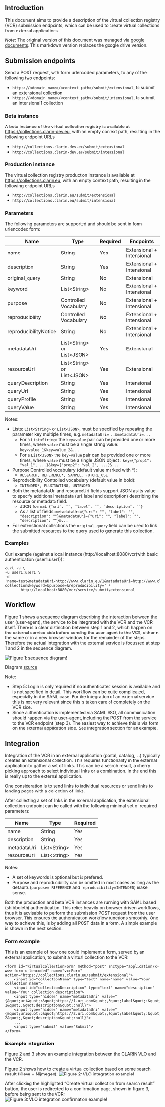 ## Introduction
This document aims to provide a description of the virtual collection registry (VCR) submission endpoints, which can be used to create virtual collections from external applications.

_Note_: The original version of this document was managed via [google documents](https://docs.google.com/document/d/1HYNDhtNIamcNP3kQg4IgLhcOk7uH60Ij5PJVksJLADM/). This markdown version
replaces the google drive version.

## Submission endpoints
Send a POST request, with form urlencoded parameters, to any of the following two endpoints:
* `https://<domain_name>/<context_path>/submit/extensional`, to submit an extensional collection
* `https://<domain_name>/<context_path>/submit/intensional`, to submit an intensional1 collection

### Beta instance
A beta instance of the virtual collection registry is available at https://collections.clarin-dev.eu, with an empty context path, resulting in the following endpoint URLs:
* `http://collections.clarin-dev.eu/submit/extensional` 
* `http://collections.clarin-dev.eu/submit/intensional` 

### Production instance
The virtual collection registry production instance is available at https://collections.clarin.eu, with an empty context path, resulting in the following endpoint URLs:
* `http://collections.clarin.eu/submit/extensional` 
* `http://collections.clarin.eu/submit/intensional`

### Parameters
The following parameters are supported and should be sent in form urlencoded form:

| Name | Type | Required | Endpoints |
|------|------|----------|-----------|
| name  | String | Yes | Extensional + Intensional |
| description | String | Yes |Extensional + Intensional |
| original_query | String | No |Extensional |
| keyword | List&lt;String&gt; | No | Extensional + Intensional |
| purpose | Controlled Vocabulary | No | Extensional + Intensional |
| reproducibility | Controlled Vocabulary | No | Extensional + Intensional |
| reproducibilityNotice | String | No | Extensional + Intensional |
| metadataUri | List&lt;String&gt; or List&lt;JSON&gt; | Yes | Extensional |
| resourceUri | List&lt;String&gt; or List&lt;JSON&gt; | Yes | Extensional |
| queryDescription | String | Yes | Intensional |
| queryUri | String | Yes | Intensional |
| queryProfile | String | Yes | Intensional |
| queryValue | String | Yes | Intensional |

Notes:

* Lists: `List<String>` or `List<JSON>`, must be specified by repeating the parameter key multiple times, e.g. `metadataUri=...&metadataUri=...`
  * For a `List<String>` the `key=value` pair can be provided one or more times, where `value` must be a single string value: 
  `key=value_1&key=value_2&...`
  * For a `List<JSON>` the `key=value` pair can be provided one or more times, where `value` must be a single JSON object :
  `key={"prop1": "val_1", ...}&key={"prop2": "val_2", ...}&...`
* Purpose Controlled vocabulary (default value marked with *): 
  * `RESEARCH, REFERENCE*, SAMPLE, FUTURE_USE`
* Reproducibility Controlled vocabulary (default value in bold): 
  * `INTENDED*, FLUCTUATING, UNTENDED`
* Both the metadataUri and resourceUri fields support JSON as its value to specify additional metadata (uri, label and description) describing the resource or metadata field.
  * JSON format: `{"uri": "", "label": "", "description": ""}`
  * As a list of fields: `metadataUri={"uri": "", "label": "", "description": ""}&metadataUri={"uri": "", "label": "", "description": ""}&...`
* For extenstional collections the `original_query` field can be used to link the submitted resources to the query used to generate this collection.
### Examples
Curl example (against a local instance (http://localhost:8080/vcr)with basic authentication (user1:user1)):

```
curl -v \
-u user1:user1 \
-d 'name=test&metadataUri=http://www.clarin.eu/1&metadataUri=http://www.clarin.eu/2&resourceUri=http://www.clarin.eu/&&description=test-collection&keyword=&purpose=&reproducibility=' \
       http://localhost:8080/vcr/service/submit/extensional
```

## Workflow

Figure 1 shows a sequence diagram describing the interaction between the user (user-agent), the service to be integrated with the VCR and the VCR itself. There is a clear distinction between step 1 and 2, which happen on the external service side before sending the user-agent to the VCR, either n the same or in a new browser window, for the remainder of the steps. Therefore the actual integration with the external service is focussed at step 1 and 2 in the sequence diagram. 

![Figure 1: sequence diagram!](./vcr_integration_workflow_sequence_diagram.png "Figure 1: sequence diagram")

Diagram [source](https://www.websequencediagrams.com/?lz=dGl0bGUgVkNSIEludGVncmF0aW9uIHdvcmtmbG93CgpVc2VyLWFnZW50LT5TZXJ2aWNlOiAxLiBzZWxlY3QgcmVzb3VyY2VzIGFuZCBjcmVhdGUgY29sbGVjdGlvbgoALActPgA-CjogMi4gSFRUUCAyMDAgT0sAVg1WQ1I6IDMuIFBPU1Qgd2l0aCBwYXJhbWV0ZXJzIHRvIFZDUgpWQ1IAIgdQcm9jZXNzIDQuIGlucHV0AIEABXN0b3JlIGluIHNlc3Npb24AJQs1LiBMb2dpAAcMNi4gUmVkaXJlY3QgdG8AgTALAIFHBmlvbiBwYWdlIABwBgCBOgw3AIE7C29rIG9yAIFPBmVycm9yICg0eHggb3IgNXh4KQ&s=default)

Note:
* Step 5: Login is only required if no authenticated session is available and is not specified in detail. This workflow can be quite complicated, especially in the SAML case. For the integration of an external service this is not very relevant since this is taken care of completely on the VCR side.
* Since authentication is implemented via SAML SSO, all communication should happen via the user-agent, including the POST from the service to the VCR endpoint (step 3). The easiest way to achieve this is via form on the external application side. See integration section for an example.

## Integration

Integration of the VCR in an external application (portal, catalog, …) typically creates an extensional collection. This 
requires functionality in the external application to gather a set of links. This can be a search result, a cherry picking 
approach to select individual links or a combination. In the end this is really up to the external application.

One consideration is to send links to individual resources or send links to landing pages with a collection of links. 

After collecting a set of links in the external application, the extensional collection endpoint can be called with the 
following minimal set of required parameters:

| Name | Type | Required |
|------|------|----------|
| name | String | Yes |
| description | String | Yes |
| metadataUri | List&lt;String&gt; | Yes |
| resourceUri | List&lt;String&gt; | Yes |

Notes:
* A set of keywords is optional but is prefered.
* Purpose and reproducibility can be omitted in most cases as long as the defaults (`purpose= REFERENCE` and `reproducibility=INTENDED`) make sense.

Both the production and beta VCR instances are running with SAML based (shibboleth) authentication. This relies heavily
on browser driven workflows, thus it is advisable to perform the submission POST request from the user browser. This ensures
the authentication workflow functions smoothly. One way to achieve this, is by adding all POST data in a form. A simple example
is shown in the next section.

### Form example

This is an example of how one could implement a form, served by an external application, to submit a virtual collection to the VCR:
```
<form id="virtualCollectionForm" method="post" enctype="application/x-www-form-urlencoded" name="vcrForm" action="https://collections.clarin.eu/submit/extensional"> 
    <input id="collectionName" type="text" name="name" value="Your collection name">
    <input id="collectionDescription" type="text" name="description" value="Your collection description">
    <input type="hidden" name="metadataUri" value="{&quot;uri&quot;:&quot;https://1.uri.com&quot;,&quot;label&quot;:&quot;uri 1&quot;,&quot;description&quot;:null}">         
    <input type="hidden" name="metadataUri" value="{&quot;uri&quot;:&quot;https://2.uri.com&quot;,&quot;label&quot;:&quot;uri 2&quot;,&quot;description&quot;:null}">
    ...             
    <input type="submit" value="Submit">
</form>
```

### Example integration

Figure 2 and 3 show an example integration between the CLARIN VLO and the VCR. 

Figure 2 shows how to create a virtual collection based on some search result (Kleve + Nijmegen):
![Figure 2: VLO integration example!](./vcr_integration_example_1.png "Figure 2: VLO integration example")

 After clicking the highlighted “Create virtual collection from search result” button, the user is redirected to a confirmation page, shown in figure 3, before being sent to the VCR:
![Figure 3: VLO integration confirmation example!](./vcr_integration_example_2.png "Figure 2: VLO integration confirmation example")
